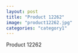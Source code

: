 ```yaml
---
layout: post
title: "Product 12262"
image: "product12262.jpg"
categories: "category1"
---
```

Product 12262
